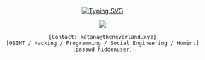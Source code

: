 <div align="center">

[![Typing SVG](https://readme-typing-svg.herokuapp.com?font=JetBrains+Mono&size=35&duration=3000&pause=1000&color=FFFFFF&center=true&vCenter=true&width=600&lines=KATANA;NEVERLAND;KILLSEC;I+SEE+YOU)](https://git.io/typing-svg)

<img src="https://capsule-render.vercel.app/api?type=slice&color=000000&height=200&section=header&text=KATANA&fontSize=90&fontColor=FFFFFF&animation=twinkling" />

```ascii
[Contact: katana@theneverland.xyz]
[OSINT / Hacking / Programming / Social Engineering / Humint]
[passwd hiddenuser]
```
</div>


</div>
